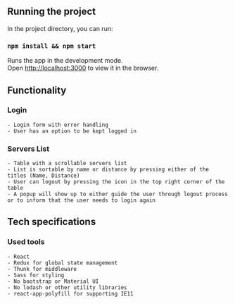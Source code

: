 ## Running the project

In the project directory, you can run:

### `npm install && npm start`

Runs the app in the development mode.<br />
Open [http://localhost:3000](http://localhost:3000) to view it in the browser.

## Functionality 

### Login

    - Login form with error handling
    - User has an option to be kept logged in
    
### Servers List

    - Table with a scrollable servers list
    - List is sortable by name or distance by pressing either of the titles (Name, Distance)
    - User can logout by pressing the icon in the top right corner of the table
    - A popup will show up to either guide the user through logout process or to inform that the user needs to login again
    
## Tech specifications

### Used tools 
    - React
    - Redux for global state management
    - Thunk for middleware
    - Sass for styling
    - No bootstrap or Material UI
    - No lodash or other utility libraries
    - react-app-polyfill for supporting IE11
